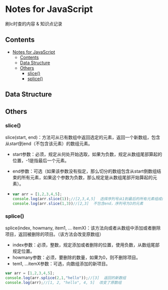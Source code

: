 # Notes for JavaScript

刷lc时查的内容 & 知识点记录



## Contents

<!--ts-->
   * [Notes for JavaScript](#notes-for-javascript)
      * [Contents](#contents)
      * [Data Structure](#data-structure)
      * [Others](#others)
         * [slice()](#slice)
         * [splice()](#splice)

<!-- Added by: weiyizhi, at: 2021年 4月10日 星期六 16时52分31秒 CST -->

<!--te-->


## Data Structure







## Others

### slice()

slice(start, end)：方法可从已有数组中返回选定的元素，返回一个新数组，包含从start到end（不包含该元素）的数组元素。

- start参数：必须，规定从何处开始选取，如果为负数，规定从数组尾部算起的位置，-1是指最后一个元素。
- end参数：可选（如果该参数没有指定，那么切分的数组包含从start倒数组结束的所有元素，如果这个参数为负数，那么规定是从数组尾部开始算起的元素）。

- ```javascript
  var arr = [1,2,3,4,5];
  console.log(arr.slice(1));//[2,3,4,5]  选择序列号从1到最后的所有元素组成的新数组。
  console.log(arr.slice(1,3))//[2,3]  不包含end，序列号为3的元素
  ```




### splice()

splice(index, howmany, item1, ... itemX)：该方法向或者从数组中添加或者删除项目，返回被删除的项目。（该方法会改变原数组）

- index参数：必须，整数，规定添加或者删除的位置，使用负数，从数组尾部规定位置。
- howmany参数：必须，要删除的数量，如果为0，则不删除项目。
- tem1, ...itemX参数：可选，向数组添加的新项目。

```javascript
var arr = [1,2,3,4,5];
console.log(arr.splice(2,1,"hello"));//[3]  返回的新数组
console.log(arr);//[1, 2, "hello", 4, 5]  改变了原数组
```

